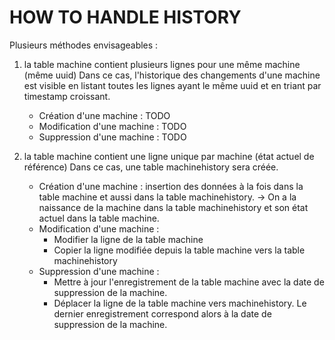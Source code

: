 # HOW TO HANDLE HISTORY

Plusieurs méthodes envisageables :

1. la table machine contient plusieurs lignes pour une même machine (même uuid)
Dans ce cas, l'historique des changements d'une machine est visible en
listant toutes les lignes ayant le même uuid et en triant par timestamp
croissant.
	- Création d'une machine :
		TODO
	- Modification d'une machine :
		TODO
	- Suppression d'une machine :
		TODO

2. la table machine contient une ligne unique par machine (état actuel de
référence)
Dans ce cas, une table machinehistory sera créée.
	- Création d'une machine :
		insertion des données à la fois dans la table machine et aussi dans la
		table machinehistory. -> On a la naissance de la machine dans la table
		machinehistory et son état actuel dans la table machine.
	- Modification d'une machine :
		- Modifier la ligne de la table machine
		- Copier la ligne modifiée depuis la table machine vers la table
		  machinehistory
	- Suppression d'une machine :
		- Mettre à jour l'enregistrement de la table machine avec la date de
		  suppression de la machine.
		- Déplacer la ligne de la table machine vers machinehistory. Le dernier
		enregistrement correspond alors à la date de suppression de la machine.
